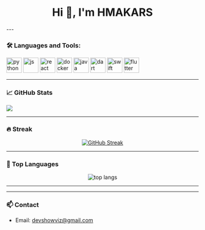 <h1 align="center">Hi 👋, I'm HMAKARS</h1>
---

### 🛠️ Languages and Tools:

<p align="left">
  <img src="https://cdn.jsdelivr.net/gh/devicons/devicon/icons/python/python-original.svg" alt="python" width="40" height="40"/>
  <img src="https://cdn.jsdelivr.net/gh/devicons/devicon/icons/javascript/javascript-original.svg" alt="js" width="40" height="40"/>
  <img src="https://cdn.jsdelivr.net/gh/devicons/devicon/icons/react/react-original.svg" alt="react" width="40" height="40"/>
  <img src="https://cdn.jsdelivr.net/gh/devicons/devicon/icons/docker/docker-original.svg" alt="docker" width="40" height="40"/>
  <img src="https://cdn.jsdelivr.net/gh/devicons/devicon/icons/java/java-original.svg" alt="java" width="40" height="40"/>
  <img src="https://cdn.jsdelivr.net/gh/devicons/devicon/icons/dart/dart-original.svg" alt="dart" width="40" height="40"/>
  <img src="https://cdn.jsdelivr.net/gh/devicons/devicon/icons/swift/swift-original.svg" alt="swift" width="40" height="40"/>
  <img src="https://cdn.jsdelivr.net/gh/devicons/devicon/icons/flutter/flutter-original.svg" alt="flutter" width="40" height="40"/>
</p>

---

### 📈 GitHub Stats

<picture align="center">
  <source
    srcset="https://github-readme-stats.vercel.app/api?username=HMAKARS&show_icons=true&theme=dark"
    media="(prefers-color-scheme: dark)"
  />
  <source
    srcset="https://github-readme-stats.vercel.app/api?username=HMAKARS&show_icons=true"
    media="(prefers-color-scheme: light), (prefers-color-scheme: no-preference)"
  />
  <img src="https://github-readme-stats.vercel.app/api?username=HMAKARS&show_icons=true" />
</picture>

---

### 🔥 Streak
<p align="center">
<a href="https://git.io/streak-stats"><img src="https://github-readme-streak-stats.herokuapp.com?user=HMAKARS&theme=highcontrast" alt="GitHub Streak" /></a>  
</p>

---

### 🧠 Top Languages

<p align="center">
  <img src="https://github-readme-stats.vercel.app/api/top-langs/?username=HMAKARS&layout=compact&theme=tokyonight" alt="top langs"/>
</p>

---
---

### 📫 Contact

- Email: [devshowviz@gmail.com](mailto:devshowviz@gmail.com)
